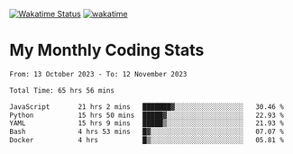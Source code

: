 [![Wakatime Status](https://github.com/noopurphalak/noopurphalak/workflows/wakatime-status-update/badge.svg)](https://github.com/noopurphalak/noopurphalak/actions/workflows/main.yml)
[![wakatime](https://wakatime.com/badge/user/80ace140-ef40-4fdd-b8ed-f3be3d2e1aea.svg)](https://wakatime.com/@80ace140-ef40-4fdd-b8ed-f3be3d2e1aea)

# My Monthly Coding Stats

<!--START_SECTION:waka-->

```txt
From: 13 October 2023 - To: 12 November 2023

Total Time: 65 hrs 56 mins

JavaScript       21 hrs 2 mins   ███████▓░░░░░░░░░░░░░░░░░   30.46 %
Python           15 hrs 50 mins  █████▓░░░░░░░░░░░░░░░░░░░   22.93 %
YAML             15 hrs 9 mins   █████▒░░░░░░░░░░░░░░░░░░░   21.93 %
Bash             4 hrs 53 mins   █▓░░░░░░░░░░░░░░░░░░░░░░░   07.07 %
Docker           4 hrs           █▒░░░░░░░░░░░░░░░░░░░░░░░   05.81 %
```

<!--END_SECTION:waka-->
